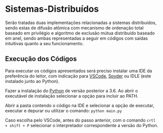 # Sistemas-Distribuídos
Serão tratadas duas implementações relacionadas a sistemas distribuídos, sendo estas de difusão atômica com mecanismo de ordenação total baseado em privilégio e algoritmo de exclusão mútua distribuído baseado em anel, sendo ambas representadas a seguir em códigos com saídas intuitivas quanto a seu funcionamento.


## Execução dos Códigos

Para executar os códigos apresentados será preciso instalar uma IDE da preferência do leitor, com indicação para [VSCode](https://code.visualstudio.com/download), [Spyder](https://docs.spyder-ide.org/3/installation.html) ou IDLE (este instalado junto ao Python). 

Fazer a instalação do [Python](https://www.python.org/downloads/) de versão posterior a 3.6. Ao abrir o executável de instalação selecionar a opção para incluir ao PATH.

Abrir a pasta contendo o código na IDE e selecionar a opção de executar, executar e depurar ou utilizar o comando: ```python main.py```

Caso escolha pelo VSCode, antes do passo anterior, com o comando ```crtl + shift + P``` selecionar o interpretador correspondente a versão do Python. 